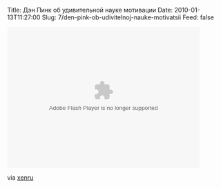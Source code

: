Title: Дэн Пинк об удивительной науке мотивации
Date: 2010-01-13T11:27:00
Slug: 7/den-pink-ob-udivitelnoj-nauke-motivatsii
Feed: false

<object width="446" height="326"><param name="movie" value="http://video.ted.com/assets/player/swf/EmbedPlayer.swf"></param><param name="allowFullScreen" value="true" /><param name="wmode" value="transparent"></param><param name="bgColor" value="#ffffff"></param> <param name="flashvars" value="vu=http://video.ted.com/talks/dynamic/DanielPink_2009G-medium.flv&su=http://images.ted.com/images/ted/tedindex/embed-posters/DanielPink-2009G.embed_thumbnail.jpg&vw=432&vh=240&ap=0&ti=618&introDuration=16500&adDuration=4000&postAdDuration=2000&adKeys=talk=dan_pink_on_motivation;year=2009;theme=speaking_at_tedglobal2009;theme=not_business_as_usual;theme=new_on_ted_com;theme=the_creative_spark;event=TEDGlobal+2009;&preAdTag=tconf.ted/embed;tile=1;sz=512x288;" /><embed src="http://video.ted.com/assets/player/swf/EmbedPlayer.swf" pluginspace="http://www.macromedia.com/go/getflashplayer" type="application/x-shockwave-flash" wmode="transparent" bgColor="#ffffff" width="446" height="326" allowFullScreen="true" flashvars="vu=http://video.ted.com/talks/dynamic/DanielPink_2009G-medium.flv&su=http://images.ted.com/images/ted/tedindex/embed-posters/DanielPink-2009G.embed_thumbnail.jpg&vw=432&vh=240&ap=0&ti=618&introDuration=16500&adDuration=4000&postAdDuration=2000&adKeys=talk=dan_pink_on_motivation;year=2009;theme=speaking_at_tedglobal2009;theme=not_business_as_usual;theme=new_on_ted_com;theme=the_creative_spark;event=TEDGlobal+2009;"></embed></object>
<p>via <a href="http://xenru.livejournal.com/174391.html">xenru</a></p>
